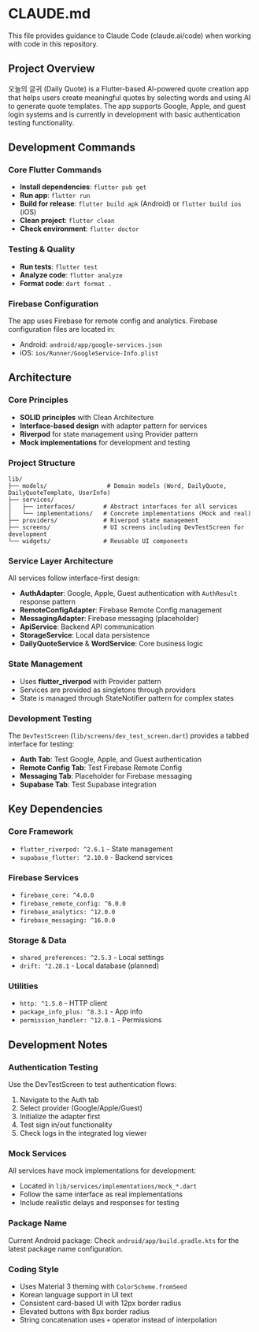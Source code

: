 # CLAUDE.md

This file provides guidance to Claude Code (claude.ai/code) when working with code in this repository.

## Project Overview

오늘의 글귀 (Daily Quote) is a Flutter-based AI-powered quote creation app that helps users create meaningful quotes by selecting words and using AI to generate quote templates. The app supports Google, Apple, and guest login systems and is currently in development with basic authentication testing functionality.

## Development Commands

### Core Flutter Commands
- **Install dependencies**: `flutter pub get`
- **Run app**: `flutter run`
- **Build for release**: `flutter build apk` (Android) or `flutter build ios` (iOS)
- **Clean project**: `flutter clean`
- **Check environment**: `flutter doctor`

### Testing & Quality
- **Run tests**: `flutter test`
- **Analyze code**: `flutter analyze`
- **Format code**: `dart format .`

### Firebase Configuration
The app uses Firebase for remote config and analytics. Firebase configuration files are located in:
- Android: `android/app/google-services.json`
- iOS: `ios/Runner/GoogleService-Info.plist`

## Architecture

### Core Principles
- **SOLID principles** with Clean Architecture
- **Interface-based design** with adapter pattern for services
- **Riverpod** for state management using Provider pattern
- **Mock implementations** for development and testing

### Project Structure
```
lib/
├── models/                 # Domain models (Word, DailyQuote, DailyQuoteTemplate, UserInfo)
├── services/
│   ├── interfaces/        # Abstract interfaces for all services
│   └── implementations/   # Concrete implementations (Mock and real)
├── providers/             # Riverpod state management
├── screens/               # UI screens including DevTestScreen for development
└── widgets/               # Reusable UI components
```

### Service Layer Architecture
All services follow interface-first design:
- **AuthAdapter**: Google, Apple, Guest authentication with `AuthResult` response pattern
- **RemoteConfigAdapter**: Firebase Remote Config management
- **MessagingAdapter**: Firebase messaging (placeholder)
- **ApiService**: Backend API communication
- **StorageService**: Local data persistence
- **DailyQuoteService** & **WordService**: Core business logic

### State Management
- Uses **flutter_riverpod** with Provider pattern
- Services are provided as singletons through providers
- State is managed through StateNotifier pattern for complex states

### Development Testing
The `DevTestScreen` (`lib/screens/dev_test_screen.dart`) provides a tabbed interface for testing:
- **Auth Tab**: Test Google, Apple, and Guest authentication
- **Remote Config Tab**: Test Firebase Remote Config
- **Messaging Tab**: Placeholder for Firebase messaging
- **Supabase Tab**: Test Supabase integration

## Key Dependencies

### Core Framework
- `flutter_riverpod: ^2.6.1` - State management
- `supabase_flutter: ^2.10.0` - Backend services

### Firebase Services
- `firebase_core: ^4.0.0`
- `firebase_remote_config: ^6.0.0`
- `firebase_analytics: ^12.0.0`
- `firebase_messaging: ^16.0.0`

### Storage & Data
- `shared_preferences: ^2.5.3` - Local settings
- `drift: ^2.28.1` - Local database (planned)

### Utilities
- `http: ^1.5.0` - HTTP client
- `package_info_plus: ^8.3.1` - App info
- `permission_handler: ^12.0.1` - Permissions

## Development Notes

### Authentication Testing
Use the DevTestScreen to test authentication flows:
1. Navigate to the Auth tab
2. Select provider (Google/Apple/Guest)
3. Initialize the adapter first
4. Test sign in/out functionality
5. Check logs in the integrated log viewer

### Mock Services
All services have mock implementations for development:
- Located in `lib/services/implementations/mock_*.dart`
- Follow the same interface as real implementations
- Include realistic delays and responses for testing

### Package Name
Current Android package: Check `android/app/build.gradle.kts` for the latest package name configuration.

### Coding Style
- Uses Material 3 theming with `ColorScheme.fromSeed`
- Korean language support in UI text
- Consistent card-based UI with 12px border radius
- Elevated buttons with 8px border radius
- String concatenation uses `+` operator instead of interpolation